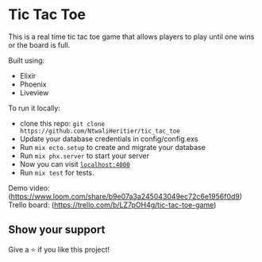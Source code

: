 # Tic Tac Toe

This is a real time tic tac toe game that allows players to play until one wins or the board is full.

Built using:
- Elixir
- Phoenix
- Liveview

To run it locally:
- clone this repo: `git clone https://github.com/NtwaliHeritier/tic_tac_toe`
- Update your database credentials in config/config.exs
- Run `mix ecto.setup` to create and migrate your database
- Run `mix phx.server` to start your server
- Now you can visit [`localhost:4000`](http://localhost:4000)
- Run `mix test` for tests.

Demo video: (https://www.loom.com/share/b9e07a3a245043049ec72c6e1956f0d9)
Trello board: (https://trello.com/b/LZ7pOH4g/tic-tac-toe-game)

## Show your support

Give a ⭐️ if you like this project!


